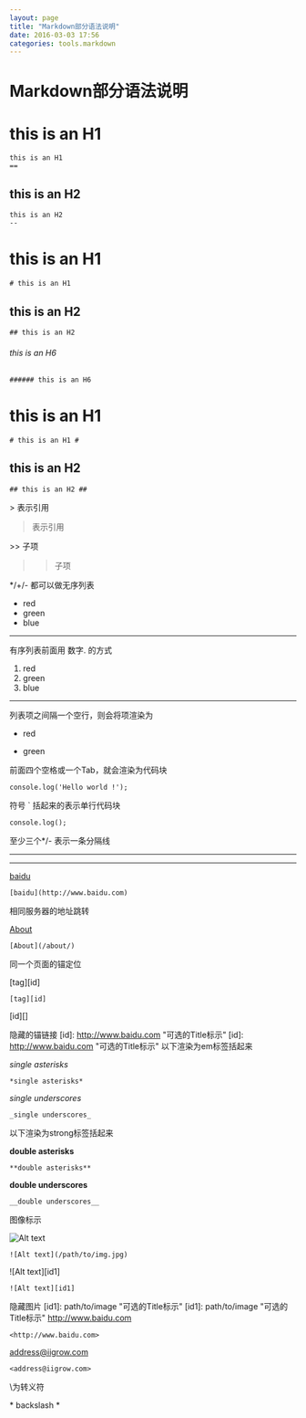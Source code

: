 ```yaml
---
layout: page
title: "Markdown部分语法说明"
date: 2016-03-03 17:56
categories: tools.markdown
---
```


# Markdown部分语法说明

this is an H1
== 
    this is an H1
    == 
this is an H2
--
    this is an H2
    --
# this is an H1
    # this is an H1
   
## this is an H2
    ## this is an H2
    
###### this is an H6
    ###### this is an H6
# this is an H1 #
    # this is an H1 #
## this is an H2 ##
    ## this is an H2 ##
\> 表示引用
> 表示引用

\>> 子项
>> 子项

*/+/- 都可以做无序列表

* red
* green
* blue
--- 
有序列表前面用 数字. 的方式
1. red
2. green
3. blue
---
列表项之间隔一个空行，则会将项渲染为<p>
* red

* green

前面四个空格或一个Tab，就会渲染为代码块

    console.log('Hello world !');
    
符号 ` 括起来的表示单行代码块

`console.log();`

至少三个*/- 表示一条分隔线
***

---

[baidu](http://www.baidu.com)

    [baidu](http://www.baidu.com)

相同服务器的地址跳转

[About](/about/)

    [About](/about/)
同一个页面的锚定位

[tag][id]

    [tag][id]


[id][]

隐藏的锚链接
[id]: http://www.baidu.com "可选的Title标示"
    [id]: http://www.baidu.com "可选的Title标示"
以下渲染为em标签括起来

*single asterisks*

    *single asterisks*
_single underscores_

    _single underscores_
以下渲染为strong标签括起来

**double asterisks**

    **double asterisks**
__double underscores__

    __double underscores__

图像标示

![Alt text](/path/to/img.jpg)

    ![Alt text](/path/to/img.jpg)
![Alt text][id1]

    ![Alt text][id1]
隐藏图片
[id1]: path/to/image "可选的Title标示"
    [id1]: path/to/image "可选的Title标示"
<http://www.baidu.com>

    <http://www.baidu.com>
<address@iigrow.com>

    <address@iigrow.com>

\为转义符

\* backslash \*